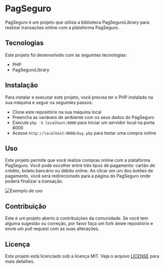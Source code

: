 # PagSeguro

PagSeguro é um projeto que utiliza a biblioteca PagSeguroLibrary para realizar transações online com a plataforma PagSeguro.

## Tecnologias

Este projeto foi desenvolvido com as seguintes tecnologias:

- PHP
- PagSeguroLibrary

## Instalação

Para instalar e executar este projeto, você precisa ter o PHP instalado na sua máquina e seguir os seguintes passos:

- Clone este repositório na sua máquina local
- Preencha as variáveis de ambiente com os seus dados do PagSeguro
- Execute `php -S localhost:8000` para iniciar um servidor local na porta 8000
- Acesse `http://localhost:8000/buy.php` para testar uma compra online

## Uso

Este projeto permite que você realize compras online com a plataforma PagSeguro. Você pode escolher entre três tipos de pagamento: cartão de crédito, boleto bancário ou débito online. Ao clicar em um dos botões de pagamento, você será redirecionado para a página do PagSeguro onde poderá finalizar a transação.

![Exemplo de uso](exemplo.png)

## Contribuição

Este é um projeto aberto à contribuições da comunidade. Se você tem alguma sugestão ou correção, por favor faça um fork deste repositório e envie um pull request com as suas alterações.

## Licença

Este projeto está licenciado sob a licença MIT. Veja o arquivo [LICENSE](LICENSE) para mais detalhes.
